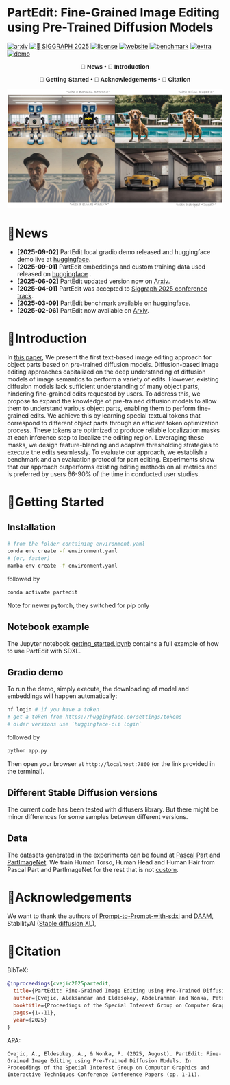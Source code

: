 # PartEdit: Fine-Grained Image Editing using Pre-Trained Diffusion Models




<!-- [![colab](https://colab.research.google.com/assets/colab-badge.svg)](google.com) -->
[![arxiv](https://img.shields.io/badge/arXiv-2502.04050-b31b1b)](https://arxiv.org/abs/2502.04050)
[![🎨 SIGGRAPH 2025](https://img.shields.io/badge/🎨%20Accepted-SIGGRAPH%202025-blueviolet)](https://dl.acm.org/doi/10.1145/3721238.3730747)
[![license](https://img.shields.io/badge/license-MIT-blue.svg)](LICENSE)
[![website](https://img.shields.io/badge/🌐%20website-gorluxor.github.io/part--edit-blue.svg)](https://gorluxor.github.io/part-edit/)
[![benchmark](https://img.shields.io/badge/🤗%20benchmark-Aleksandar/PartEdit--Bench-blue.svg)](https://huggingface.co/datasets/Aleksandar/PartEdit-Bench)
[![extra](https://img.shields.io/badge/🤗%20extra-Aleksandar/PartEdit--extra-blue.svg)](https://huggingface.co/datasets/Aleksandar/PartEdit-extra)
[![demo](https://img.shields.io/badge/🤗%20demo-Aleksandar/PartEdit-blue.svg)](https://huggingface.co/spaces/Aleksandar/PartEdit)


<div align="center" style="font-family: Arial, sans-serif;">
  <p>
    <a href="#news" style="text-decoration: none; font-weight: bold;">🎉 News</a> •
    <a href="#introduction" style="text-decoration: none; font-weight: bold;">📖 Introduction</a> 
     <!--✨ -->
  </p>
  <p>
    <a href="#getting-started" style="text-decoration: none; font-weight: bold;">🚀 Getting Started</a> •
    <a href="#acknowledgements" style="text-decoration: none; font-weight: bold;">💖 Acknowledgements</a> •
    <a href="#citation" style="text-decoration: none; font-weight: bold;">🎈 Citation</a>
  </p>
</div>


![teaser](assets/teaser.jpg)

# 🎉News
- **[2025-09-02]** PartEdit local gradio demo released and huggingface demo live at [huggingface](https://huggingface.co/spaces/Aleksandar/PartEdit).
- **[2025-09-01]** PartEdit embeddings and custom training data used released on [huggingface](https://huggingface.co/datasets/Aleksandar/PartEdit-extra) .
- **[2025-06-02]** PartEdit updated version now on [Arxiv](https://arxiv.org/abs/2502.04050v2).
- **[2025-04-01]** PartEdit was accepted to [Siggraph 2025 conference track](https://dl.acm.org/doi/10.1145/3721238.3730747).
- **[2025-03-09]** PartEdit benchmark available on [huggingface](https://huggingface.co/datasets/Aleksandar/PartEdit-Bench).
- **[2025-02-06]** PartEdit now available on [Arxiv](https://arxiv.org/abs/2502.04050).

# 📖Introduction

In [this paper](https://arxiv.org/abs/2502.04050), We present the first text-based image editing approach for object parts based on pre-trained diffusion models. Diffusion-based image editing approaches capitalized on the deep understanding of diffusion models of image semantics to perform a variety of edits. However, existing diffusion models lack sufficient understanding of many object parts, hindering fine-grained edits requested by users. To address this, we propose to expand the knowledge of pre-trained diffusion models to allow them to understand various object parts, enabling them to perform fine-grained edits. We achieve this by learning special textual tokens that correspond to different object parts through an efficient token optimization process. These tokens are optimized to produce reliable localization masks at each inference step to localize the editing region. Leveraging these masks, we design feature-blending and adaptive thresholding strategies to execute the edits seamlessly. To evaluate our approach, we establish a benchmark and an evaluation protocol for part editing. Experiments show that our approach outperforms existing editing methods on all metrics and is preferred by users 66-90% of the time in conducted user studies.

<!-- ![method](assets/method.svg) -->
# 🚀Getting Started
## Installation
```bash
# from the folder containing environment.yaml
conda env create -f environment.yaml
# (or, faster) 
mamba env create -f environment.yaml
```
followed by 
```bash
conda activate partedit
```
Note for newer pytorch, they switched for pip only 
## Notebook example

The Jupyter notebook [getting_started.ipynb](getting_started.ipynb) contains a full example of how to use PartEdit with SDXL.

## Gradio demo
To run the demo, simply execute, the downloading of model and embeddings will happen automatically:

```bash
hf login # if you have a token
# get a token from https://huggingface.co/settings/tokens
# older versions use `huggingface-cli login`
```
followed by
```bash
python app.py
```

Then open your browser at `http://localhost:7860` (or the link provided in the terminal).

## Different Stable Diffusion versions

The current code has been tested with diffusers library. But there might be minor differences for some samples between different versions.

## Data

The datasets generated in the experiments can be found at [Pascal Part](https://roozbehm.info/pascal-parts/pascal-parts.html) and [PartImageNet](https://github.com/TACJu/PartImageNet).
We train Human Torso, Human Head and Human Hair from Pascal Part and PartImageNet for the rest that is not [custom](https://huggingface.co/datasets/Aleksandar/PartEdit-extra). 

# 💖Acknowledgements

We want to thank the authors of [Prompt-to-Prompt-with-sdxl](https://github.com/RoyiRa/prompt-to-prompt-with-sdxl) and [DAAM](https://github.com/castorini/daam), StabilityAI ([Stable diffusion XL](https://huggingface.co/stabilityai/stable-diffusion-xl-base-1.0)),  

# 🎈Citation

BibTeX:
```bibtex
@inproceedings{cvejic2025partedit,
  title={PartEdit: Fine-Grained Image Editing using Pre-Trained Diffusion Models},
  author={Cvejic, Aleksandar and Eldesokey, Abdelrahman and Wonka, Peter},
  booktitle={Proceedings of the Special Interest Group on Computer Graphics and Interactive Techniques Conference Conference Papers},
  pages={1--11},
  year={2025}
}
```
APA:
```
Cvejic, A., Eldesokey, A., & Wonka, P. (2025, August). PartEdit: Fine-Grained Image Editing using Pre-Trained Diffusion Models. In Proceedings of the Special Interest Group on Computer Graphics and Interactive Techniques Conference Conference Papers (pp. 1-11).
```
